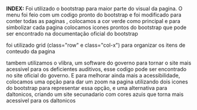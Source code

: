 **INDEX:**
Foi utilizado o bootstrap para maior parte do visual da pagina.
O menu foi feio com um codigo pronto do bootstrap e foi modificado para conter todas as paginas , 
colocamos a cor verde como principal e para simbolizar cada pagina colocamos icones prontos do bootstrap que pode
ser encontrado na documentação oficial do bootstrap

foi utilizado grid (class="row" e class="col-x") para organizar
os itens de conteudo da pagina

tambem utilizamos o vlibra, um software do governo para tornar o site 
mais acessivel para os deficientes auditivos, esse codigo pode ser encontrado no site oficial do governo.
E para melhorar ainda mais a acessibilidade, colocamos uma opção para dar um zoom na pagina utilizando dois icones do bootstrap para representar essa opção,
e uma alternativa para daltonicos, criando um site secunadario com cores azuis que torna mais acessivel para os daltonicos